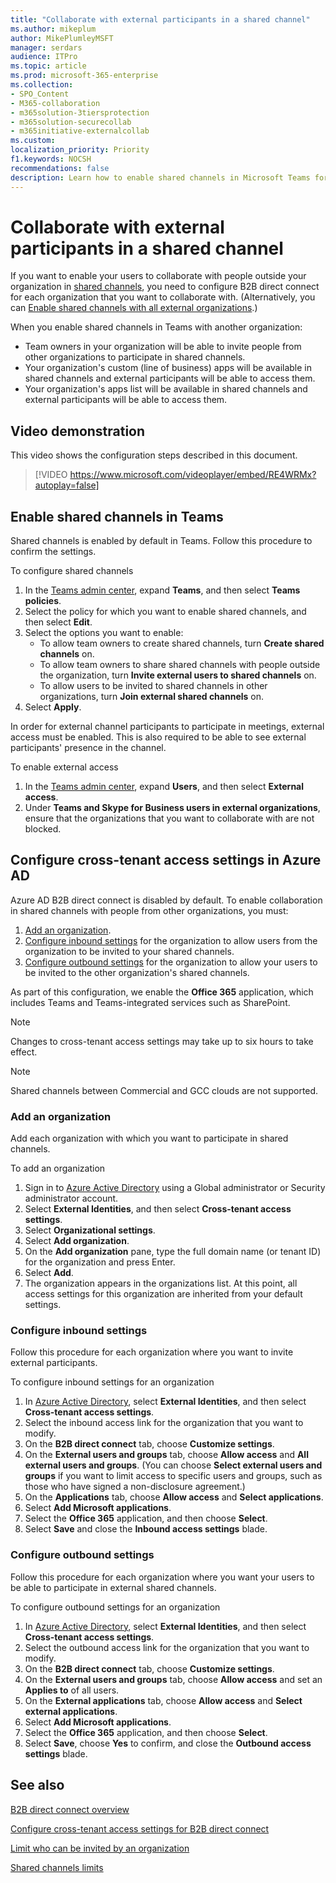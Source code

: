 ```yaml
---
title: "Collaborate with external participants in a shared channel"
ms.author: mikeplum
author: MikePlumleyMSFT
manager: serdars
audience: ITPro
ms.topic: article
ms.prod: microsoft-365-enterprise
ms.collection: 
- SPO_Content
- M365-collaboration
- m365solution-3tiersprotection
- m365solution-securecollab
- m365initiative-externalcollab
ms.custom: 
localization_priority: Priority
f1.keywords: NOCSH
recommendations: false
description: Learn how to enable shared channels in Microsoft Teams for collaboration with people outside your organization.
---
```


# Collaborate with external participants in a shared channel

If you want to enable your users to collaborate with people outside your organization in [shared channels](/MicrosoftTeams/shared-channels), you need to configure B2B direct connect for each organization that you want to collaborate with. (Alternatively, you can [Enable shared channels with all external organizations](/microsoft-365/solutions/allow-direct-connect-with-all-organizations).)

When you enable shared channels in Teams with another organization:

- Team owners in your organization will be able to invite people from other organizations to participate in shared channels.
- Your organization's custom (line of business) apps will be available in shared channels and external participants will be able to access them.
- Your organization's apps list will be available in shared channels and external participants will be able to access them.

## Video demonstration

This video shows the configuration steps described in this document.
<br>

> [!VIDEO https://www.microsoft.com/videoplayer/embed/RE4WRMx?autoplay=false]

## Enable shared channels in Teams

Shared channels is enabled by default in Teams. Follow this procedure to confirm the settings.

To configure shared channels
1. In the [Teams admin center](https://admin.teams.microsoft.com/), expand **Teams**, and then select **Teams policies**.
1. Select the policy for which you want to enable shared channels, and then select **Edit**.
1. Select the options you want to enable:
    - To allow team owners to create shared channels, turn **Create shared channels** on.
    - To allow team owners to share shared channels with people outside the organization, turn **Invite external users to shared channels** on.
    - To allow users to be invited to shared channels in other organizations, turn **Join external shared channels** on.
1. Select **Apply**.

In order for external channel participants to participate in meetings, external access must be enabled. This is also required to be able to see external participants' presence in the channel.

To enable external access
1. In the [Teams admin center](https://admin.teams.microsoft.com/), expand **Users**, and then select **External access**.
1. Under **Teams and Skype for Business users in external organizations**, ensure that the organizations that you want to collaborate with are not blocked.

## Configure cross-tenant access settings in Azure AD

Azure AD B2B direct connect is disabled by default. To enable collaboration in shared channels with people from other organizations, you must:

1. [Add an organization](#add-an-organization).
1. [Configure inbound settings](#configure-inbound-settings) for the organization to allow users from the organization to be invited to your shared channels.
1. [Configure outbound settings](#configure-outbound-settings) for the organization to allow your users to be invited to the other organization's shared channels.

As part of this configuration, we enable the **Office 365** application, which includes Teams and Teams-integrated services such as SharePoint.

> [!NOTE]
> Changes to cross-tenant access settings may take up to six hours to take effect.

> [!NOTE]
> Shared channels between Commercial and GCC clouds are not supported.

### Add an organization

Add each organization with which you want to participate in shared channels.

To add an organization
1. Sign in to [Azure Active Directory](https://aad.portal.azure.com) using a Global administrator or Security administrator account.
1. Select **External Identities**, and then select **Cross-tenant access settings**.
1. Select **Organizational settings**.
1. Select **Add organization**.
1. On the **Add organization** pane, type the full domain name (or tenant ID) for the organization and press Enter.
1. Select **Add**.
1. The organization appears in the organizations list. At this point, all access settings for this organization are inherited from your default settings.

### Configure inbound settings

Follow this procedure for each organization where you want to invite external participants.

To configure inbound settings for an organization
1. In [Azure Active Directory](https://aad.portal.azure.com), select **External Identities**, and then select **Cross-tenant access settings**.
1. Select the inbound access link for the organization that you want to modify.
1. On the **B2B direct connect** tab, choose **Customize settings**.
1. On the **External users and groups** tab, choose **Allow access** and **All external users and groups**. (You can choose **Select external users and groups** if you want to limit access to specific users and groups, such as those who have signed a non-disclosure agreement.)
1. On the **Applications** tab, choose **Allow access** and **Select applications**.
1. Select **Add Microsoft applications**.
1. Select the **Office 365** application, and then choose **Select**.
1. Select **Save** and close the **Inbound access settings** blade.

### Configure outbound settings

Follow this procedure for each organization where you want your users to be able to participate in external shared channels.

To configure outbound settings for an organization
1. In [Azure Active Directory](https://aad.portal.azure.com), select **External Identities**, and then select **Cross-tenant access settings**.
1. Select the outbound access link for the organization that you want to modify.
1. On the **B2B direct connect** tab, choose **Customize settings**.
1. On the **External users and groups** tab, choose **Allow access** and set an **Applies to** of all users.
1. On the **External applications** tab, choose **Allow access** and **Select external applications**.
1. Select **Add Microsoft applications**.
1. Select the **Office 365** application, and then choose **Select**.
1. Select **Save**, choose **Yes** to confirm, and close the **Outbound access settings** blade.

## See also

[B2B direct connect overview](/azure/active-directory/external-identities/b2b-direct-connect-overview)

[Configure cross-tenant access settings for B2B direct connect](/azure/active-directory/external-identities/cross-tenant-access-settings-b2b-direct-connect)

[Limit who can be invited by an organization](limit-invitations-from-specific-organization.md)

[Shared channels limits](/MicrosoftTeams/shared-channels#shared-channel-limits)
